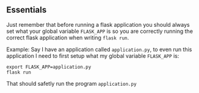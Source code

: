 ## Essentials

Just remember that before running a flask application you should always set what your global variable `FLASK_APP` is so you are correctly running the correct flask application when writing `flask run`.

Example:
Say I have an application called `application.py`, to even run this application I need to first setup what my global variable `FLASK_APP` is:

```shell
export FLASK_APP=application.py
flask run
```

That should safetly run the program `application.py`
